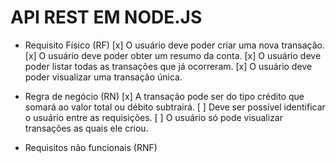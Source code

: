 # API REST EM NODE.JS

* Requisito Físico (RF)
 [x] O usuário deve poder criar uma nova transação.
 [x] O usuário deve poder obter um resumo da conta.
 [x] O usuário deve poder listar todas as transações que já ocorreram.
 [x] O usuário deve poder visualizar uma transação única.

* Regra de negócio (RN)
 [x] A transação pode ser do tipo crédito que somará ao valor total ou débito subtrairá.
 [ ] Deve ser possível identificar o usuário entre as requisições.
 [ ] O usuário só pode visualizar transações as quais ele criou.

* Requisitos não funcionais (RNF)
